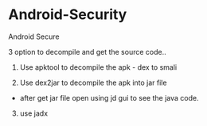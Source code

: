# Android-Security
Android Secure

3 option to decompile and get the source code..

1. Use apktool to decompile the apk - dex to  smali

2. Use dex2jar to decompile the apk into jar file
- after get jar file open using jd gui to see the java code.

3. use jadx 
